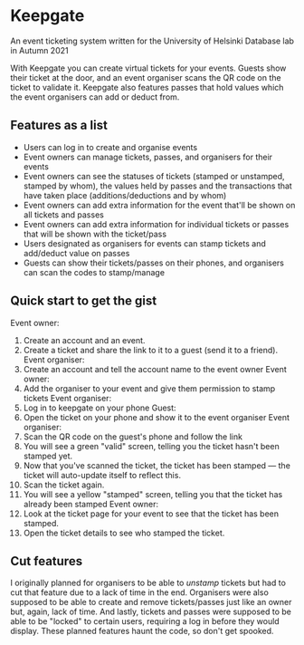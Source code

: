 # Keepgate
An event ticketing system written for the University of Helsinki Database lab in Autumn 2021

With Keepgate you can create virtual tickets for your events. Guests show their ticket at the door, and an event organiser scans the QR code on the ticket to validate it. Keepgate also features passes that hold values which the event organisers can add or deduct from.

## Features as a list
* Users can log in to create and organise events
* Event owners can manage tickets, passes, and organisers for their events
* Event owners can see the statuses of tickets (stamped or unstamped, stamped by whom), the values held by passes and the transactions that have taken place (additions/deductions and by whom)
* Event owners can add extra information for the event that'll be shown on all tickets and passes
* Event owners can add extra information for individual tickets or passes that will be shown with the ticket/pass
* Users designated as organisers for events can stamp tickets and add/deduct value on passes
* Guests can show their tickets/passes on their phones, and organisers can scan the codes to stamp/manage

## Quick start to get the gist
Event owner:
1. Create an account and an event.
2. Create a ticket and share the link to it to a guest (send it to a friend).
Event organiser:
3. Create an account and tell the account name to the event owner
Event owner:
4. Add the organiser to your event and give them permission to stamp tickets
Event organiser:
5. Log in to keepgate on your phone
Guest:
6. Open the ticket on your phone and show it to the event organiser
Event organiser:
7. Scan the QR code on the guest's phone and follow the link
8. You will see a green "valid" screen, telling you the ticket hasn't been stamped yet.
9. Now that you've scanned the ticket, the ticket has been stamped — the ticket will auto-update itself to reflect this.
10. Scan the ticket again.
11. You will see a yellow "stamped" screen, telling you that the ticket has already been stamped
Event owner:
12. Look at the ticket page for your event to see that the ticket has been stamped.
13. Open the ticket details to see who stamped the ticket.

## Cut features
I originally planned for organisers to be able to _unstamp_ tickets but had to cut that feature due to a lack of time in the end. Organisers were also supposed to be able to create and remove tickets/passes just like an owner but, again, lack of time. And lastly, tickets and passes were supposed to be able to be "locked" to certain users, requiring a log in before they would display. These planned features haunt the code, so don't get spooked.